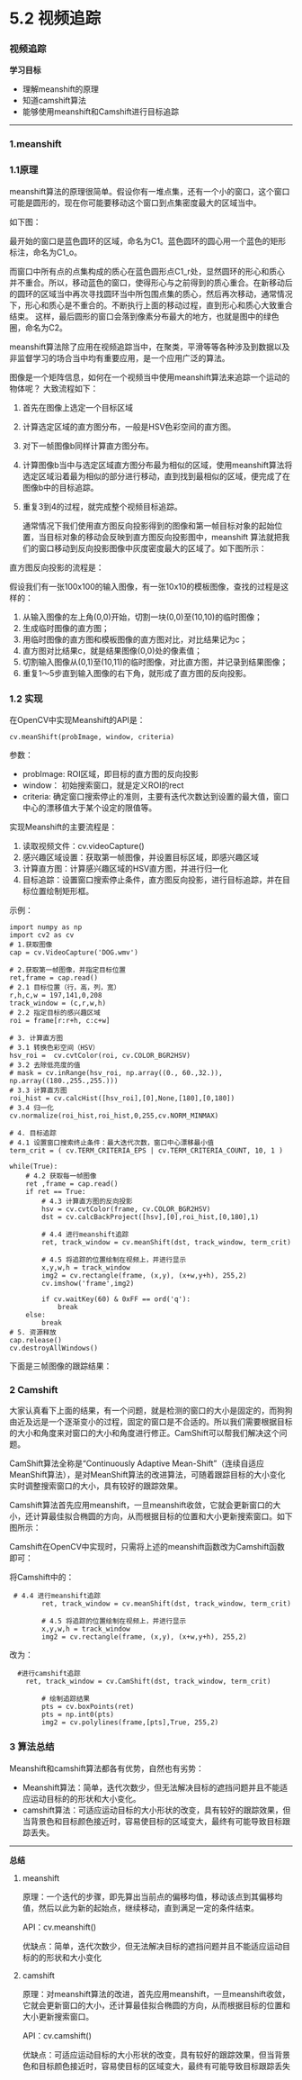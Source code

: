 # 5.2 视频追踪

### 视频追踪 <a href="#shi-pin-zhui-zong" id="shi-pin-zhui-zong"></a>

**学习目标**

* 理解meanshift的原理
* 知道camshift算法
* 能够使用meanshift和Camshift进行目标追踪

***

### 1.meanshift <a href="#1meanshift" id="1meanshift"></a>

### 1.1原理 <a href="#11-yuan-li" id="11-yuan-li"></a>

meanshift算法的原理很简单。假设你有一堆点集，还有一个小的窗口，这个窗口可能是圆形的，现在你可能要移动这个窗口到点集密度最大的区域当中。

如下图：

最开始的窗口是蓝色圆环的区域，命名为C1。蓝色圆环的圆心用一个蓝色的矩形标注，命名为C1\_o。

而窗口中所有点的点集构成的质心在蓝色圆形点C1\_r处，显然圆环的形心和质心并不重合。所以，移动蓝色的窗口，使得形心与之前得到的质心重合。在新移动后的圆环的区域当中再次寻找圆环当中所包围点集的质心，然后再次移动，通常情况下，形心和质心是不重合的。不断执行上面的移动过程，直到形心和质心大致重合结束。 这样，最后圆形的窗口会落到像素分布最大的地方，也就是图中的绿色圈，命名为C2。

meanshift算法除了应用在视频追踪当中，在聚类，平滑等等各种涉及到数据以及非监督学习的场合当中均有重要应用，是一个应用广泛的算法。

图像是一个矩阵信息，如何在一个视频当中使用meanshift算法来追踪一个运动的物体呢？ 大致流程如下：

1. 首先在图像上选定一个目标区域
2. 计算选定区域的直方图分布，一般是HSV色彩空间的直方图。
3. 对下一帧图像b同样计算直方图分布。
4. 计算图像b当中与选定区域直方图分布最为相似的区域，使用meanshift算法将选定区域沿着最为相似的部分进行移动，直到找到最相似的区域，便完成了在图像b中的目标追踪。
5.  重复3到4的过程，就完成整个视频目标追踪。

    通常情况下我们使用直方图反向投影得到的图像和第一帧目标对象的起始位置，当目标对象的移动会反映到直方图反向投影图中，meanshift 算法就把我们的窗口移动到反向投影图像中灰度密度最大的区域了。如下图所示：

直方图反向投影的流程是：

假设我们有一张100x100的输入图像，有一张10x10的模板图像，查找的过程是这样的：

1. 从输入图像的左上角(0,0)开始，切割一块(0,0)至(10,10)的临时图像；
2. 生成临时图像的直方图；
3. 用临时图像的直方图和模板图像的直方图对比，对比结果记为c；
4. 直方图对比结果c，就是结果图像(0,0)处的像素值；
5. 切割输入图像从(0,1)至(10,11)的临时图像，对比直方图，并记录到结果图像；
6. 重复1～5步直到输入图像的右下角，就形成了直方图的反向投影。

### 1.2 实现 <a href="#12-shi-xian" id="12-shi-xian"></a>

在OpenCV中实现Meanshift的API是：

```
cv.meanShift(probImage, window, criteria)
```

参数：

* probImage: ROI区域，即目标的直方图的反向投影
* window： 初始搜索窗口，就是定义ROI的rect
* criteria: 确定窗口搜索停止的准则，主要有迭代次数达到设置的最大值，窗口中心的漂移值大于某个设定的限值等。

实现Meanshift的主要流程是：

1. 读取视频文件：cv.videoCapture()
2. 感兴趣区域设置：获取第一帧图像，并设置目标区域，即感兴趣区域
3. 计算直方图：计算感兴趣区域的HSV直方图，并进行归一化
4. 目标追踪：设置窗口搜索停止条件，直方图反向投影，进行目标追踪，并在目标位置绘制矩形框。

示例：

```
import numpy as np
import cv2 as cv
# 1.获取图像
cap = cv.VideoCapture('DOG.wmv')

# 2.获取第一帧图像，并指定目标位置
ret,frame = cap.read()
# 2.1 目标位置（行，高，列，宽）
r,h,c,w = 197,141,0,208  
track_window = (c,r,w,h)
# 2.2 指定目标的感兴趣区域
roi = frame[r:r+h, c:c+w]

# 3. 计算直方图
# 3.1 转换色彩空间（HSV）
hsv_roi =  cv.cvtColor(roi, cv.COLOR_BGR2HSV)
# 3.2 去除低亮度的值
# mask = cv.inRange(hsv_roi, np.array((0., 60.,32.)), np.array((180.,255.,255.)))
# 3.3 计算直方图
roi_hist = cv.calcHist([hsv_roi],[0],None,[180],[0,180])
# 3.4 归一化
cv.normalize(roi_hist,roi_hist,0,255,cv.NORM_MINMAX)

# 4. 目标追踪
# 4.1 设置窗口搜索终止条件：最大迭代次数，窗口中心漂移最小值
term_crit = ( cv.TERM_CRITERIA_EPS | cv.TERM_CRITERIA_COUNT, 10, 1 )

while(True):
    # 4.2 获取每一帧图像
    ret ,frame = cap.read()
    if ret == True:
        # 4.3 计算直方图的反向投影
        hsv = cv.cvtColor(frame, cv.COLOR_BGR2HSV)
        dst = cv.calcBackProject([hsv],[0],roi_hist,[0,180],1)

        # 4.4 进行meanshift追踪
        ret, track_window = cv.meanShift(dst, track_window, term_crit)

        # 4.5 将追踪的位置绘制在视频上，并进行显示
        x,y,w,h = track_window
        img2 = cv.rectangle(frame, (x,y), (x+w,y+h), 255,2)
        cv.imshow('frame',img2)

        if cv.waitKey(60) & 0xFF == ord('q'):
            break        
    else:
        break
# 5. 资源释放        
cap.release()
cv.destroyAllWindows()
```

下面是三帧图像的跟踪结果：

### 2 Camshift <a href="#2-camshift" id="2-camshift"></a>

大家认真看下上面的结果，有一个问题，就是检测的窗口的大小是固定的，而狗狗由近及远是一个逐渐变小的过程，固定的窗口是不合适的。所以我们需要根据目标的大小和角度来对窗口的大小和角度进行修正。CamShift可以帮我们解决这个问题。

CamShift算法全称是“Continuously Adaptive Mean-Shift”（连续自适应MeanShift算法），是对MeanShift算法的改进算法，可随着跟踪目标的大小变化实时调整搜索窗口的大小，具有较好的跟踪效果。

Camshift算法首先应用meanshift，一旦meanshift收敛，它就会更新窗口的大小，还计算最佳拟合椭圆的方向，从而根据目标的位置和大小更新搜索窗口。如下图所示：

Camshift在OpenCV中实现时，只需将上述的meanshift函数改为Camshift函数即可：

将Camshift中的：

```
 # 4.4 进行meanshift追踪
        ret, track_window = cv.meanShift(dst, track_window, term_crit)

        # 4.5 将追踪的位置绘制在视频上，并进行显示
        x,y,w,h = track_window
        img2 = cv.rectangle(frame, (x,y), (x+w,y+h), 255,2)
```

改为：

```
  #进行camshift追踪
    ret, track_window = cv.CamShift(dst, track_window, term_crit)

        # 绘制追踪结果
        pts = cv.boxPoints(ret)
        pts = np.int0(pts)
        img2 = cv.polylines(frame,[pts],True, 255,2)
```

### 3 算法总结 <a href="#3-suan-fa-zong-jie" id="3-suan-fa-zong-jie"></a>

Meanshift和camshift算法都各有优势，自然也有劣势：

* Meanshift算法：简单，迭代次数少，但无法解决目标的遮挡问题并且不能适应运动目标的的形状和大小变化。
* camshift算法：可适应运动目标的大小形状的改变，具有较好的跟踪效果，但当背景色和目标颜色接近时，容易使目标的区域变大，最终有可能导致目标跟踪丢失。

***

**总结**

1.  meanshift

    原理：一个迭代的步骤，即先算出当前点的偏移均值，移动该点到其偏移均值，然后以此为新的起始点，继续移动，直到满足一定的条件结束。

    API：cv.meanshift()

    优缺点：简单，迭代次数少，但无法解决目标的遮挡问题并且不能适应运动目标的的形状和大小变化
2.  camshift

    原理：对meanshift算法的改进，首先应用meanshift，一旦meanshift收敛，它就会更新窗口的大小，还计算最佳拟合椭圆的方向，从而根据目标的位置和大小更新搜索窗口。

    API：cv.camshift()

    优缺点：可适应运动目标的大小形状的改变，具有较好的跟踪效果，但当背景色和目标颜色接近时，容易使目标的区域变大，最终有可能导致目标跟踪丢失
